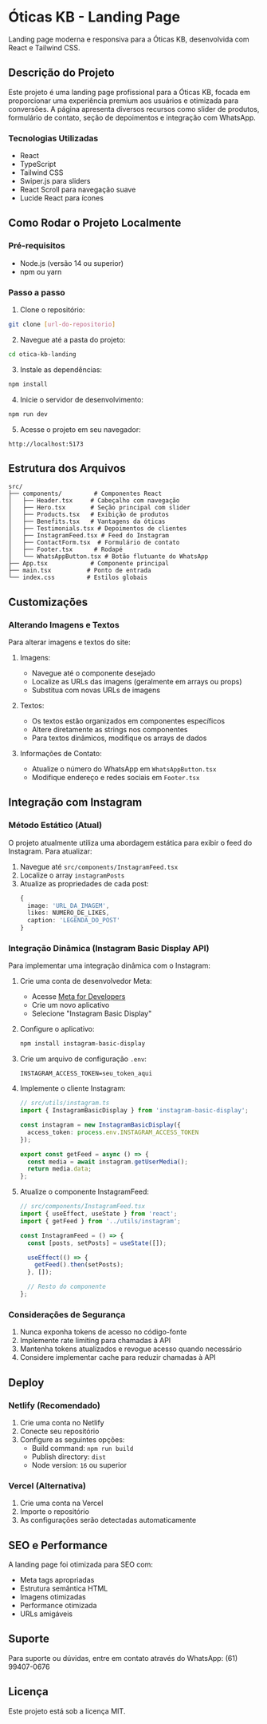 # Óticas KB - Landing Page

Landing page moderna e responsiva para a Óticas KB, desenvolvida com React e Tailwind CSS.

## Descrição do Projeto

Este projeto é uma landing page profissional para a Óticas KB, focada em proporcionar uma experiência premium aos usuários e otimizada para conversões. A página apresenta diversos recursos como slider de produtos, formulário de contato, seção de depoimentos e integração com WhatsApp.

### Tecnologias Utilizadas

- React
- TypeScript
- Tailwind CSS
- Swiper.js para sliders
- React Scroll para navegação suave
- Lucide React para ícones

## Como Rodar o Projeto Localmente

### Pré-requisitos

- Node.js (versão 14 ou superior)
- npm ou yarn

### Passo a passo

1. Clone o repositório:
```bash
git clone [url-do-repositorio]
```

2. Navegue até a pasta do projeto:
```bash
cd otica-kb-landing
```

3. Instale as dependências:
```bash
npm install
```

4. Inicie o servidor de desenvolvimento:
```bash
npm run dev
```

5. Acesse o projeto em seu navegador:
```
http://localhost:5173
```

## Estrutura dos Arquivos

```
src/
├── components/         # Componentes React
│   ├── Header.tsx     # Cabeçalho com navegação
│   ├── Hero.tsx       # Seção principal com slider
│   ├── Products.tsx   # Exibição de produtos
│   ├── Benefits.tsx   # Vantagens da óticas
│   ├── Testimonials.tsx # Depoimentos de clientes
│   ├── InstagramFeed.tsx # Feed do Instagram
│   ├── ContactForm.tsx  # Formulário de contato
│   ├── Footer.tsx      # Rodapé
│   └── WhatsAppButton.tsx # Botão flutuante do WhatsApp
├── App.tsx            # Componente principal
├── main.tsx          # Ponto de entrada
└── index.css         # Estilos globais
```

## Customizações

### Alterando Imagens e Textos

Para alterar imagens e textos do site:

1. Imagens:
   - Navegue até o componente desejado
   - Localize as URLs das imagens (geralmente em arrays ou props)
   - Substitua com novas URLs de imagens

2. Textos:
   - Os textos estão organizados em componentes específicos
   - Altere diretamente as strings nos componentes
   - Para textos dinâmicos, modifique os arrays de dados

3. Informações de Contato:
   - Atualize o número do WhatsApp em `WhatsAppButton.tsx`
   - Modifique endereço e redes sociais em `Footer.tsx`

## Integração com Instagram

### Método Estático (Atual)
O projeto atualmente utiliza uma abordagem estática para exibir o feed do Instagram. Para atualizar:

1. Navegue até `src/components/InstagramFeed.tsx`
2. Localize o array `instagramPosts`
3. Atualize as propriedades de cada post:
   ```typescript
   {
     image: 'URL_DA_IMAGEM',
     likes: NUMERO_DE_LIKES,
     caption: 'LEGENDA_DO_POST'
   }
   ```

### Integração Dinâmica (Instagram Basic Display API)

Para implementar uma integração dinâmica com o Instagram:

1. Crie uma conta de desenvolvedor Meta:
   - Acesse [Meta for Developers](https://developers.facebook.com)
   - Crie um novo aplicativo
   - Selecione "Instagram Basic Display"

2. Configure o aplicativo:
   ```bash
   npm install instagram-basic-display
   ```

3. Crie um arquivo de configuração `.env`:
   ```
   INSTAGRAM_ACCESS_TOKEN=seu_token_aqui
   ```

4. Implemente o cliente Instagram:
   ```typescript
   // src/utils/instagram.ts
   import { InstagramBasicDisplay } from 'instagram-basic-display';

   const instagram = new InstagramBasicDisplay({
     access_token: process.env.INSTAGRAM_ACCESS_TOKEN
   });

   export const getFeed = async () => {
     const media = await instagram.getUserMedia();
     return media.data;
   };
   ```

5. Atualize o componente InstagramFeed:
   ```typescript
   // src/components/InstagramFeed.tsx
   import { useEffect, useState } from 'react';
   import { getFeed } from '../utils/instagram';

   const InstagramFeed = () => {
     const [posts, setPosts] = useState([]);

     useEffect(() => {
       getFeed().then(setPosts);
     }, []);

     // Resto do componente
   };
   ```

### Considerações de Segurança

1. Nunca exponha tokens de acesso no código-fonte
2. Implemente rate limiting para chamadas à API
3. Mantenha tokens atualizados e revogue acesso quando necessário
4. Considere implementar cache para reduzir chamadas à API

## Deploy

### Netlify (Recomendado)

1. Crie uma conta no Netlify
2. Conecte seu repositório
3. Configure as seguintes opções:
   - Build command: `npm run build`
   - Publish directory: `dist`
   - Node version: `16` ou superior

### Vercel (Alternativa)

1. Crie uma conta na Vercel
2. Importe o repositório
3. As configurações serão detectadas automaticamente

## SEO e Performance

A landing page foi otimizada para SEO com:
- Meta tags apropriadas
- Estrutura semântica HTML
- Imagens otimizadas
- Performance otimizada
- URLs amigáveis

## Suporte

Para suporte ou dúvidas, entre em contato através do WhatsApp: (61) 99407-0676

## Licença

Este projeto está sob a licença MIT.